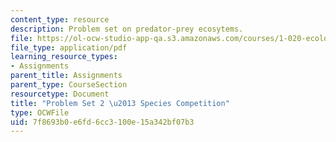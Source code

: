 ```yaml
---
content_type: resource
description: Problem set on predator-prey ecosytems.
file: https://ol-ocw-studio-app-qa.s3.amazonaws.com/courses/1-020-ecology-ii-engineering-for-sustainability-spring-2008/7f8693b0e6fd6cc3100e15a342bf07b3_assn2.pdf
file_type: application/pdf
learning_resource_types:
- Assignments
parent_title: Assignments
parent_type: CourseSection
resourcetype: Document
title: "Problem Set 2 \u2013 Species Competition"
type: OCWFile
uid: 7f8693b0-e6fd-6cc3-100e-15a342bf07b3
---
```

